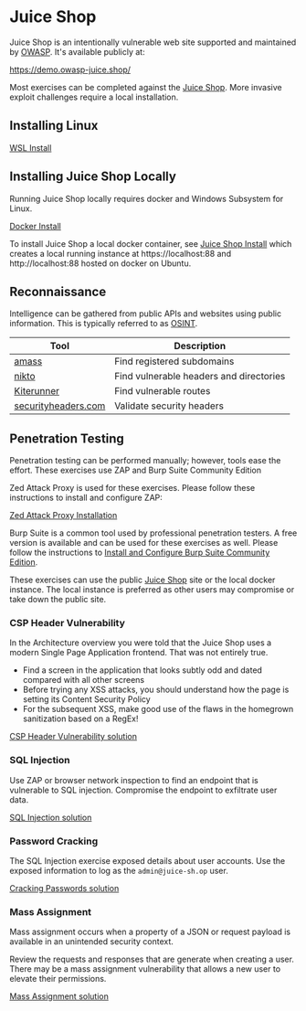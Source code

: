 # Juice Shop

Juice Shop is an intentionally vulnerable web site supported and maintained by [OWASP](owasp.org). It's available publicly at:

https://demo.owasp-juice.shop/

Most exercises can be completed against the [Juice Shop](https://demo.owasp-juice.shop/). More invasive exploit challenges require a local installation.

## Installing Linux

[WSL Install](wsl-install.md)

## Installing Juice Shop Locally

Running Juice Shop locally requires docker and Windows Subsystem for Linux.

[Docker Install](docker-install.md)  

To install Juice Shop a local docker container, see [Juice Shop Install](JuiceShopInstall.md) which creates a local running instance at https://localhost:88 and http://localhost:88 hosted on docker on Ubuntu.

## Reconnaissance 

Intelligence can be gathered from public APIs and websites using public information. This is typically referred to as [OSINT](https://osintframework.com/). 


| Tool | Description |
| ---  | ----------  |
| [amass](OSINT/amass.md) | Find registered subdomains |
| [nikto](OSINT/nikto.md) | Find vulnerable headers and directories |
| [Kiterunner](OSINT/Kiterunner.md) | Find vulnerable routes |
| [securityheaders.com](OSINT/securityheaders.md) | Validate security headers |

## Penetration Testing

Penetration testing can be performed manually; however, tools ease the effort. These exercises use ZAP and Burp Suite Community Edition

Zed Attack Proxy is used for these exercises. Please follow these instructions to install and configure ZAP:

[Zed Attack Proxy Installation](./zed-attack-proxy.md)

Burp Suite is a common tool used by professional penetration testers. A free version is available and can be used for these exercises as well.
Please follow the instructions to [Install and Configure Burp Suite Community Edition](Burp-Suite-install.md).

These exercises can use the public [Juice Shop](https://demo.owasp-juice.shop/) site or the local docker instance. The local instance is preferred as other users may compromise or take down the public site.

### CSP Header Vulnerability

In the Architecture overview you were told that the Juice Shop uses a modern Single Page Application frontend. That was not entirely true.

- Find a screen in the application that looks subtly odd and dated compared with all other screens
- Before trying any XSS attacks, you should understand how the page is setting its Content Security Policy
- For the subsequent XSS, make good use of the flaws in the homegrown sanitization based on a RegEx!

[CSP Header Vulnerability solution](./solutions/override-csp-header.md)

### SQL Injection

Use ZAP or browser network inspection to find an endpoint that is vulnerable to SQL injection. Compromise the endpoint to exfiltrate user data.

[SQL Injection solution](./solutions/JuiceShop-sqlinjection.md)

### Password Cracking

The SQL Injection exercise exposed details about user accounts. Use the exposed information to log as the `admin@juice-sh.op` user.

[Cracking Passwords solution](./solutions/cracking-passwords.md)

### Mass Assignment

Mass assignment occurs when a property of a JSON or request payload is available in an unintended security context.

Review the requests and responses that are generate when creating a user. There may be a mass assignment vulnerability that allows a new user to elevate their permissions.

[Mass Assignment solution](./solutions/mass-assignment.md)